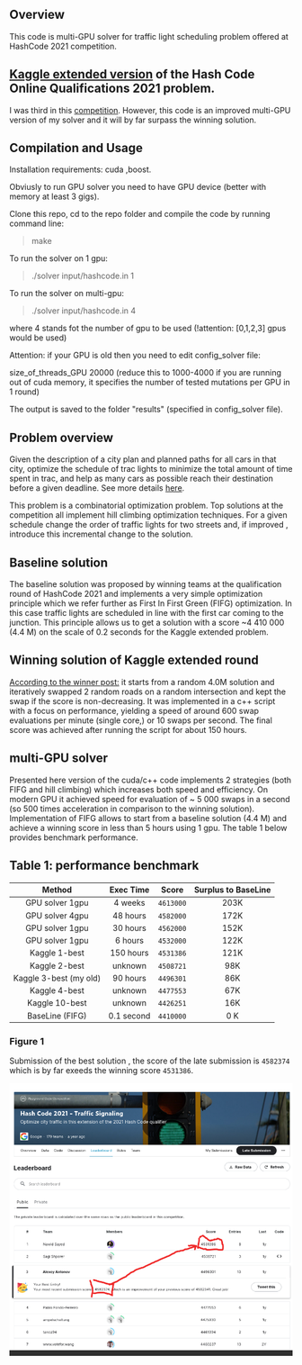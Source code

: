 ## Overview
This code is multi-GPU solver for traffic light scheduling problem offered at HashCode 2021 competition. 

## <a href="https://www.kaggle.com/competitions/hashcode-2021-oqr-extension" target="_blank">Kaggle extended version</a> of the Hash Code Online Qualifications 2021 problem. 

I was third in this <a href="https://www.kaggle.com/competitions/hashcode-2021-oqr-extension/leaderboard" target="_blank">competition</a>. However, this code is an improved multi-GPU version of my solver and it will by far surpass the winning solution.

## Compilation and Usage

Installation requirements: cuda ,boost. 

Obviusly to run GPU solver you need to have GPU device (better with memory at least 3 gigs).

Clone this repo, cd to the repo folder and compile the code by running command line:

>make

To run the solver on 1 gpu:
>./solver input/hashcode.in 1

To run the solver on multi-gpu:
>./solver input/hashcode.in 4

where 4 stands fot the number of gpu to be used (!attention: [0,1,2,3] gpus would be used)

Attention: if your GPU is old then you need to edit config_solver file:

size_of_threads_GPU  20000 (reduce this to 1000-4000 if you are running out of cuda memory, it specifies the number of tested mutations per GPU in 1 round)

The output is saved to the folder "results" (specified in config_solver file).


## Problem overview
Given the description of a city plan and planned paths for all cars in that city,
optimize the schedule of trac lights to minimize the total amount of time spent in
trac, and help as many cars as possible reach their destination before a given deadline. See more details <a href="https://www.kaggle.com/competitions/hashcode-2021-oqr-extension/data" target="_blank"> here</a>.



This problem is a combinatorial optimization problem. Top solutions at the competition all implement  hill climbing optimization techniques. For a given schedule change the order of traffic lights for two streets and, if improved , introduce this incremental change to the solution. 

## Baseline solution
The baseline solution was proposed by winning teams at the qualification round of HashCode 2021 and implements a very simple optimization principle which we refer further as First In First Green (FIFG) optimization. In this case traffic lights are scheduled in line with the first car coming to the junction. This principle allows us to get a solution with a score ~4 410 000 (4.4 M) on the scale of 0.2 seconds for the  Kaggle extended problem.

##  Winning solution of Kaggle extended round
<a href="https://www.kaggle.com/competitions/hashcode-2021-oqr-extension/discussion/243953" target="_blank">According to the winner post:</a> it  starts from a random 4.0M solution and iteratively swapped 2 random roads on a random intersection and kept the swap if the score is non-decreasing. It was implemented in a c++ script with a focus on performance, yielding a speed of around 600 swap evaluations per minute (single core,) or 10 swaps per second. The final score was achieved  after running the script for about 150 hours.




##  multi-GPU solver
Presented here version of the cuda/c++ code implements 2 strategies  (both FIFG and hill climbing) which increases both speed and efficiency. On modern GPU it achieved speed for evaluation of ~ 5 000 swaps in a second (so 500 times acceleration in comparison to the winning solution). 
Implementation of FIFG allows to start from a baseline solution (4.4 M) and achieve a winning score in less than 5 hours using 1 gpu. The table 1 below provides benchmark performance.


## Table 1:  performance benchmark

|  Method                  | Exec Time       | Score         | Surplus to BaseLine    |
|:------------------------:|:---------------:|:-------------:|:----------:|
| GPU solver  1gpu         | 4 weeks         |   `4613000`     | 203K       | 
| GPU solver  4gpu         | 48 hours        |   `4582000`     | 172K       | 
| GPU solver  1gpu         | 30 hours        |   `4562000`     | 152K       | 
| GPU solver  1gpu         | 6 hours         |   `4532000`     | 122K       |
| Kaggle 1-best            | 150 hours       |   `4531386`     | 121K       |
| Kaggle 2-best            | unknown         |   `4508721`     | 98K        |
| Kaggle 3-best (my old)   | 90 hours        |   `4496301`     | 86K        |
| Kaggle 4-best            | unknown         |   `4477553`     | 67K        |
| Kaggle 10-best           | unknown         |   `4426251`     | 16K        |
| BaseLine (FIFG)          | 0.1 second      |   `4410000`     | 0 K        | 

   
 
### Figure 1 
Submission of the best solution , the score of the late submission is `4582374`  which is by far exeeds the winning score `4531386`.

![This is an image](figures/leaderbord.png)





